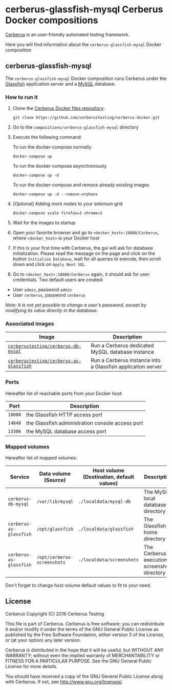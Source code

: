 # cerberus-glassfish-mysql Cerberus Docker compositions

[Cerberus](http://www.cerberus-testing.org/) is an user-friendly automated testing framework.

Here you will find information about the `cerberus-glassfish-mysql` Docker composition

## cerberus-glassfish-mysql

The `cerberus-glassfish-mysql` Docker composition runs Cerberus under the [Glassfish](https://glassfish.java.net/) application server and a [MySQL](https://www.mysql.com/) database.

### How to run it

 1. Clone the [Cerberus Docker files repository](https://github.com/cerberustesting/cerberus-docker):

    `git clone https://github.com/cerberustesting/cerberus-docker.git`

 2. Go to the `compositions/cerberus-glassfish-mysql` directory

 3. Execute the following command:

	To run the docker-compose normally
	
    `docker-compose up`
	
	To run the docker-compose asynchronously
	
	`docker-compose up -d`
	
	To run the docker-compose and remove already existing images
	
	`docker-compose up -d --remove-orphans`
	
4. [Optional] Adding more nodes to your selenium grid

	`docker-compose scale firefox=3 chrome=3`

 5. Wait for the images to startup

 6. Open your favorite browser and go to `<docker_host>:18080/Cerberus`, where `<docker_host>` is your Docker host

 7. If this is your first time with Cerberus, the gui will ask for database initialization. Please read the message on the page and click on the button `Initialize Database`, wait for all queries to execute, then scroll down and click on `Apply Next SQL`.

 8. Go to `<docker_host>:18080/Cerberus` again, it should ask for user credentials. Two default users are created:

   * User `admin`, password `admin`
   * User `cerberus`, password `cerberus`

*Note: It is not yet possible to change a user's password, except by modifying its value directly in the database.*

### Associated images

Image                                                                                                                                       | Description
--------------------------------------------------------------------------------------------------------------------------------------------|-------------------------------------------------------------------------------------------------------------------------------
[`cerberustesting/cerberus-db-mysql`](https://github.com/cerberustesting/cerberus-docker/tree/master/images/cerberus-db-mysql)              | Run a Cerberus dedicated MySQL database instance
[`cerberustesting/cerberus-as-glassfish`](https://github.com/cerberustesting/cerberus-docker/tree/master/images/cerberus-as-glassfish)      | Run a Cerberus instance into a Glassfish application server

### Ports

Hereafter list of reachable ports from your Docker host:

Port             | Description
-----------------|---------------------------------------------------------------------------------
`18080`          | the Glassfish HTTP access port
`14848`          | the Glassfish administration console access port
`13306`          | the MySQL database access port

### Mapped volumes

Hereafter list of mapped volumes:

Service                 | Data volume (Source)        | Host volume (Destination, default values)   | Description
------------------------|-----------------------------|---------------------------------------------| ---------------------
`cerberus-db-mysql`     | `/var/lib/mysql`            | `./localdata/mysql-db`                      | The MySQL local database directory
`cerberus-as-glassfish` | `/opt/glassfish`            | `./localdata/glassfish`                     | The Glassfish home directory
`cerberus-as-glassfish` | `/opt/cerberus-screenshots` | `./localdata/screenshots`                   | The Cerberus execution screenshots directory

Don't forget to change host volume default values to fit to your need.

## License

Cerberus Copyright (C) 2016 Cerberus Testing

This file is part of Cerberus.
Cerberus is free software: you can redistribute it and/or modify
it under the terms of the GNU General Public License as published by
the Free Software Foundation, either version 3 of the License, or
(at your option) any later version.

Cerberus is distributed in the hope that it will be useful,
but WITHOUT ANY WARRANTY; without even the implied warranty of
MERCHANTABILITY or FITNESS FOR A PARTICULAR PURPOSE.  See the
GNU General Public License for more details.

You should have received a copy of the GNU General Public License
along with Cerberus.  If not, see <http://www.gnu.org/licenses/>.
